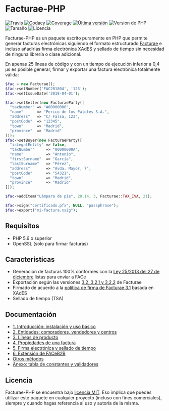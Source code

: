 # Facturae-PHP
[![Travis](https://img.shields.io/travis/josemmo/Facturae-PHP/master.svg?style=flat-square)](https://travis-ci.org/josemmo/Facturae-PHP)
[![Codacy](https://img.shields.io/codacy/grade/cc00c08d95b247ae9e6f8f8366e87a04.svg?style=flat-square)](https://www.codacy.com/app/josemmo/Facturae-PHP)
[![Coverage](https://img.shields.io/codacy/coverage/cc00c08d95b247ae9e6f8f8366e87a04.svg?style=flat-square)](https://www.codacy.com/app/josemmo/Facturae-PHP)
[![Última versión](https://img.shields.io/packagist/v/josemmo/facturae-php.svg?style=flat-square)](https://packagist.org/packages/josemmo/facturae-php)
![Version de PHP](https://img.shields.io/packagist/php-v/josemmo/facturae-php.svg?style=flat-square)
![Tamaño](https://img.shields.io/github/languages/code-size/josemmo/Facturae-PHP.svg?style=flat-square)
![Licencia](https://img.shields.io/github/license/josemmo/Facturae-PHP.svg?style=flat-square)

Facturae-PHP es un paquete escrito puramente en PHP que permite generar facturas electrónicas siguiendo el formato estructurado [Facturae](http://www.facturae.gob.es/) e incluso añadirlas firma electrónica XAdES y sellado de tiempo sin necesidad de ninguna librería o clase adicional.

En apenas 25 líneas de código y con un tiempo de ejecución inferior a 0,4 µs es posible generar, firmar y exportar una factura electrónica totalmente válida:

```php
$fac = new Facturae();
$fac->setNumber('FAC201804', '123');
$fac->setIssueDate('2018-04-01');

$fac->setSeller(new FacturaeParty([
  "taxNumber" => "A00000000",
  "name"      => "Perico de los Palotes S.A.",
  "address"   => "C/ Falsa, 123",
  "postCode"  => "12345",
  "town"      => "Madrid",
  "province"  => "Madrid"
]));
$fac->setBuyer(new FacturaeParty([
  "isLegalEntity" => false,
  "taxNumber"     => "00000000A",
  "name"          => "Antonio",
  "firstSurname"  => "García",
  "lastSurname"   => "Pérez",
  "address"       => "Avda. Mayor, 7",
  "postCode"      => "54321",
  "town"          => "Madrid",
  "province"      => "Madrid"
]));

$fac->addItem("Lámpara de pie", 20.14, 3, Facturae::TAX_IVA, 21);

$fac->sign("certificado.pfx", NULL, "passphrase");
$fac->export("mi-factura.xsig");
```

## Requisitos
 - PHP 5.6 o superior
 - OpenSSL (solo para firmar facturas)

## Características
- Generación de facturas 100% conformes con la [Ley 25/2013 del 27 de diciembre](https://www.boe.es/diario_boe/txt.php?id=BOE-A-2013-13722) listas para enviar a FACe
- Exportación según las versiones [3.2, 3.2.1 y 3.2.2](http://www.facturae.gob.es/formato/Paginas/version-3-2.aspx) de Facturae
- Firmado de acuerdo a la [política de firma de Facturae 3.1](http://www.facturae.gob.es/formato/Paginas/politicas-firma-electronica.aspx) basada en XAdES
- Sellado de tiempo (TSA)

## Documentación
- [1. Introducción: instalación y uso básico](doc/01-introduccion.md)
- [2. Entidades: compradores, vendedores y centros](doc/02-entidades.md)
- [3. Líneas de producto](doc/03-lineas-de-producto.md)
- [4. Propiedades de una factura](doc/04-propiedades.md)
- [5. Firma electrónica y sellado de tiempo](doc/05-firma-electronica.md)
- [6. Extensión de FACeB2B](doc/06-faceb2b.md)
- [Otros métodos](doc/otros-metodos.md)
- [Anexo: tabla de constantes y validadores](doc/anexo.md)

## Licencia
Facturae-PHP se encuentra bajo [licencia MIT](LICENSE). Eso implica que puedes utilizar este paquete en cualquier proyecto (incluso con fines comerciales), siempre y cuando hagas referencia al uso y autoría de la misma.
